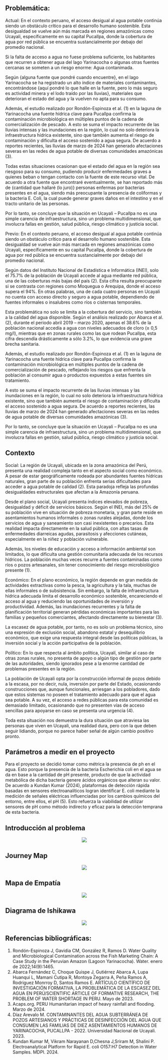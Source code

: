 ## Problemática:
Actual:
En el contexto peruano, el acceso desigual al agua potable continúa siendo un obstáculo crítico para el desarrollo humano sostenible. Esta desigualdad se vuelve aún más marcada en regiones amazónicas como Ucayali, específicamente en su capital Pucallpa, donde la cobertura de agua por red pública se encuentra sustancialmente por debajo del promedio nacional.

Si la falta de acceso a agua no fuese problema suficiente, los habitantes que recurren a obtener agua del lago Yarinacocha o algunas otras fuentes cercanas se someten a un riesgo enorme: Agua contanimada.

Según {alguna fuente que pondré cuando encuentre}, en el lago Yarinacocha se ha registrado un alto índice de materiales contaminantes, encontrándose {aquí pondré lo que halle en la fuente, pero lo más seguro es actividad minera y el lodo traído por las lluvias}, materiales que deterioran el estado del agua y la vuelven no apta para su consumo.

Además, el estudio realizado por Rondón-Espinoza et al. (1) en la laguna de Yarinacocha una fuente hídrica clave para Pucallpa confirma la contaminación microbiológica en múltiples puntos de la cadena de comercialización de pescado. A esto se suma el impacto recurrente de las lluvias intensas y las inundaciones en la región, lo cual no solo deteriora la infraestructura hídrica existente, sino que también aumenta el riesgo de contaminación y dificulta el acceso sostenido a agua segura. De acuerdo a reportes recientes, las lluvias de marzo de 2024 han generado afectaciones severas en las redes de agua potable de diversas comunidades amazónicas (3).

Todas estas situaciones ocasionan que el estado del agua en la región sea riesgoso para su consumo, pudiendo producir enfermedades graves a quienes beban o tengan contacto con la fuente de este recurso vital. De acuerdo a otra fuente que encontraré eventualmente, se han reportado más de {cantidad que hallaré (lo juro)} personas enfermas por bacterias presentes en el agua, siendo más preocupante la presencia de coliformas y la bacteria E. Coli, la cual puede generar graves daños en el intestino y en el tracto unitario de las personas.

Por lo tanto, se concluye que la situación en Ucayali – Pucallpa no es una simple carencia de infraestructura, sino un problema multidimensional, que involucra fallas en gestión, salud pública, riesgo climático y justicia social. 

Previo:
En el contexto peruano, el acceso desigual al agua potable continúa siendo un obstáculo crítico para el desarrollo humano sostenible. Esta desigualdad se vuelve aún más marcada en regiones amazónicas como Ucayali, específicamente en su capital Pucallpa, donde la cobertura de agua por red pública se encuentra sustancialmente por debajo del promedio nacional.

Según datos del Instituto Nacional de Estadística e Informática (INEI), solo el 75.7% de la población de Ucayali accede al agua mediante red pública, una de las coberturas más bajas del país (2). Esta cifra resulta preocupante si se contrasta con regiones como Moquegua o Arequipa, donde el acceso supera el 94%. En otras palabras, una de cada cuatro personas en Ucayali no cuenta con acceso directo y seguro a agua potable, dependiendo de fuentes informales o insalubres como ríos o cisternas temporales.

Esta problemática no solo se limita a la cobertura del servicio, sino también a la calidad del agua disponible. Según el análisis realizado por Abarca et al. (2), durante el periodo abril 2019 – marzo 2020, apenas el 38.6% de la población nacional accedía a agua con niveles adecuados de cloro (≥ 0,5 mg/l), mientras que en zonas rurales como las que rodean Pucallpa, esta cifra descendía drásticamente a sólo 3.2%, lo que evidencia una grave brecha sanitaria.

Además, el estudio realizado por Rondón-Espinoza et al. (1) en la laguna de Yarinacocha una fuente hídrica clave para Pucallpa confirma la contaminación microbiológica en múltiples puntos de la cadena de comercialización de pescado, reflejando los riesgos que enfrenta la población al consumir agua o productos expuestos a estas fuentes sin tratamiento.

A esto se suma el impacto recurrente de las lluvias intensas y las inundaciones en la región, lo cual no solo deteriora la infraestructura hídrica existente, sino que también aumenta el riesgo de contaminación y dificulta el acceso sostenido a agua segura. De acuerdo a reportes recientes, las lluvias de marzo de 2024 han generado afectaciones severas en las redes de agua potable de diversas comunidades amazónicas (3).

Por lo tanto, se concluye que la situación en Ucayali – Pucallpa no es una simple carencia de infraestructura, sino un problema multidimensional, que involucra fallas en gestión, salud pública, riesgo climático y justicia social. 

## Contexto
Social: 
La región de Ucayali, ubicada en la zona amazónica del Perú, presenta una realidad compleja tanto en el aspecto social como económico. A pesar de estar geográficamente rodeada por abundantes fuentes hídricas naturales, gran parte de su población enfrenta serias dificultades para acceder a agua potable de calidad (2). Esta paradoja refleja las profundas desigualdades estructurales que afectan a la Amazonía peruana.

Desde el plano social, Ucayali presenta índices elevados de pobreza, desigualdad y déficit de servicios básicos. Según el INEI, más del 25% de su población vive en situación de pobreza monetaria, y gran parte reside en asentamientos humanos informales o zonas rurales alejadas, donde los servicios de agua y saneamiento son casi inexistentes o precarios. Esta realidad impacta directamente en la salud pública, con altas tasas de enfermedades diarreicas agudas, parasitosis y afecciones cutáneas, especialmente en la niñez y población vulnerable.

Además, los niveles de educación y acceso a información ambiental son limitados, lo que dificulta una gestión comunitaria adecuada de los recursos hídricos. La población muchas veces recurre a fuentes contaminadas como ríos o pozos artesanales, sin tener conocimiento del riesgo microbiológico presente (1).

Económico:
En el plano económico, la región depende en gran medida de actividades extractivas como la pesca, la agricultura y la tala, muchas de ellas informales o de subsistencia. Sin embargo, la falta de infraestructura hídrica adecuada limita el desarrollo económico sostenible, encareciendo el acceso al agua y reduciendo las oportunidades de inversión y productividad. Además, las inundaciones recurrentes y la falta de planificación territorial generan pérdidas económicas importantes para las familias y pequeños comerciantes, afectando directamente su bienestar (3).

La escasez de agua potable, por tanto, no es solo un problema técnico, sino una expresión de exclusión social, abandono estatal y desequilibrio económico, que exige una respuesta integral desde las políticas públicas, la inversión social y la acción participativa de la población.

Político:
En lo que respecta al ámbito política, Ucayalí, similar al caso de otras zonas rurales, no presenta de apoyo o algún tipo de gestión por parte de las autoridades, siendo ignorados pese a la enorme cantidad de problemas presentes en la región.

La población de Ucayali opta por la construcción informal de pozos debido a la escasa, por no decir, nula, inversión por parte del Estado, ocasionando construcciones que, aunque funcionales, arriesgan a los pobladores, dado que estos sistemas no poseen el tratamiento adecuado para que el agua sea potable. A su vez, el acceso a redes públicas para esta comunidad es demasiado limitado, ocasionando que no presenten vías de acceso sencillas para apoyarse en caso se presenta una urgencia (4).

Toda esta situación nos demuestra la dura situación que atraviesa las personas que viven en Ucayali, una realidad dura, pero con la que deben seguir lidiando, porque no parece haber señal de algún cambio positivo pronto.

## Parámetros a medir en el proyecto
Para el proyecto se decidió tomar como métrica la presencia de ph en el agua. Esto porque la presencia de la bacteria Escherichia coli en el agua se da en base a la cantidad de pH presente, producto de que la actividad metabólica de dicha bacteria genere ácidos orgánicos que alteran su valor. De acuerdo a Kundan Kumar (2024), plataformas de detección rápida basadas en sensores electroanalíticos logran identificar E. coli mediante la medición de señales eléctricas influenciadas por los cambios químicos del entorno, entre ellos, el pH (5). Esto refuerza la viabilidad de utilizar sensores de pH como método indirecto y eficaz para la detección temprana de esta bacteria.

## Introducción al problema
<p align= "center">
  <img src="https://github.com/aquinoestoyxd/FD-Grupo2/blob/main/Im%C3%A1genes/Mapa%201.PNG"/>
</p>

## Journey Map
<p align= "center">
  <img src="https://github.com/aquinoestoyxd/FD-Grupo2/blob/main/Im%C3%A1genes/Journey%20Map.PNG"/>
</p>

## Mapa de Empatía
<p align= "center">
  <img src="https://github.com/aquinoestoyxd/FD-Grupo2/blob/main/Im%C3%A1genes/Mapa%20de%20Empat%C3%ADa.PNG"/>
</p>

## Diagrama de Ishikawa
<p align= "center">
  <img src="https://github.com/aquinoestoyxd/FD-Grupo2/blob/main/Im%C3%A1genes/Ishikawa.PNG"/>
</p>

## Referencias bibliográficas:
1. Rondón-Espinoza J, Gavidia CM, González R, Ramos D. Water Quality and Microbiological Contamination across the Fish Marketing Chain: A Case Study in the Peruvian Amazon (Lagoon Yarinacocha). Water. enero de 2022;14(9):1465. 
2. Abarca Fernández C, Choque Quispe J, Gutiérrez Abarca A, Lupa Huanqui L, Mamani Cutipa R, Montoya Zegarra A, Peña Ramos A, Rodriguez Monrroy D, Santos Ramos E. ARTÍCULO CIENTÍFICO DE INVESTIGACIÓN FORMATIVA, LA PROBLEMÁTICA DE LA ESCASEZ DEL AGUA EN PERÚ/SCIENTIFIC ARTICLE OF FORMATIVE RESEARCH, THE PROBLEM OF WATER SHORTAGE IN PERU. Mayo de 2023.
3. Acaps.org. PERU Humanitarian impact of heavy rainfall and flooding. Marzo de 2024.
4. Díaz Arevalo M. CONTAMINANTES DEL AGUA SUBTERRÁNEA DE POZOS ARTESIANOS Y PRÁCTICAS DE DESINFECCIÓN DEL AGUA QUE CONSUMEN LAS FAMILIAS DE DIEZ ASENTAMIENTOS HUMANOS DE YARINACOCHA, PUCALLPA - 2022. Universidad Nacional de Ucayali. 2023.
5. Kundan Kumar M, Vikram Narayanan D,Chesna J,Sriram M, Shalini P. Electroanalytical Platform for Rapid E. coli O157:H7 Detection in Water Samples. MDPI. 2024.
